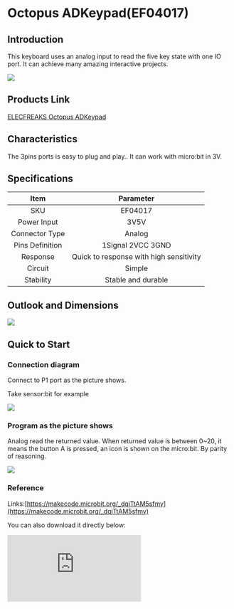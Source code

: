 ﻿# Octopus ADKeypad(EF04017)

## Introduction


 This keyboard uses an analog input to read the five key state with one IO port.
 It can achieve many amazing interactive projects.

 ![](https://wiki-media-ef.oss-cn-hongkong.aliyuncs.com/i18n/en/docusaurus-plugin-content-docs/current/microbit/sensor/octopus-sensors/input/images/hgyC8t8.jpg)

## Products Link

[ELECFREAKS Octopus ADKeypad](https://shop.elecfreaks.com/products/elecfreaks-octopus-adkeypad?_pos=1&_sid=56da45604&_ss=r)

## Characteristics

 The 3pins ports is easy to plug and play..
 It can work with micro:bit in 3V.

## Specifications


Item | Parameter
:-: | :-:
SKU|EF04017
   Power Input   |3V5V
Connector Type|Analog
Pins Definition|1Signal 2VCC 3GND
    Response     |Quick to response with high sensitivity
Circuit|Simple
Stability|Stable and durable

## Outlook and Dimensions

 ![](https://wiki-media-ef.oss-cn-hongkong.aliyuncs.com/i18n/en/docusaurus-plugin-content-docs/current/microbit/sensor/octopus-sensors/input/images/R0ARLff.png)

## Quick to Start

### Connection diagram
 Connect to P1 port as the picture shows.

Take sensor:bit for example

![](https://wiki-media-ef.oss-cn-hongkong.aliyuncs.com/i18n/en/docusaurus-plugin-content-docs/current/microbit/sensor/octopus-sensors/input/images/ox97wuD.png)


### Program as the picture shows
 Analog read the returned value.
 When returned value is between 0~20, it means the button A is pressed, an icon is shown on the micro:bit.
 By parity of reasoning.

 ![](https://wiki-media-ef.oss-cn-hongkong.aliyuncs.com/i18n/en/docusaurus-plugin-content-docs/current/microbit/sensor/octopus-sensors/input/images/p4dwStN.png)

### Reference

Links:[https://makecode.microbit.org/_dqjTtAM5sfmy](https://makecode.microbit.org/_dqjTtAM5sfmy)

You can also download it directly below:


<div
    style={{
        position: 'relative',
        paddingBottom: '60%',
        overflow: 'hidden',
    }}
>
    <iframe
        src="https://makecode.microbit.org/_dqjTtAM5sfmy"
        frameborder="0"
        sandbox="allow-popups allow-forms allow-scripts allow-same-origin"
        style={{
            position: 'absolute',
            width: '100%',
            height: '100%',
        }}
    />
</div>


### Result
 Press different buttons on the ADKeypad, different graphs show on the micro:bit.

## Relevant Cases


## Technique Files
